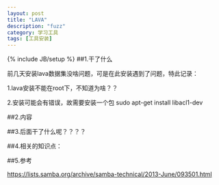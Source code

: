 ```yaml
---
layout: post
title: "LAVA"
description: "fuzz"
category: 学习工具
tags: [工具安装]
---
```

{% include JB/setup %}
##1.干了什么

前几天安装lava数据集没啥问题，可是在此安装遇到了问题，特此记录：

1.lava安装不能在root下，不知道为啥？？

2.安装可能会有错误，故需要安装一个包
 sudo apt-get install libacl1-dev

##2.内容



##3.后面干了什么呢？？？？



##4.相关的知识点：

##5.参考

https://lists.samba.org/archive/samba-technical/2013-June/093501.html